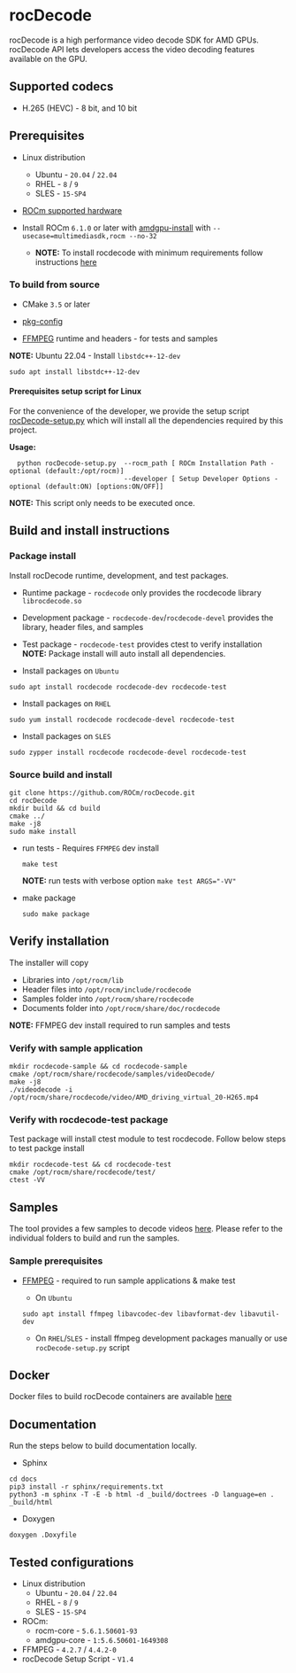 # rocDecode

rocDecode is a high performance video decode SDK for AMD GPUs. rocDecode API lets developers access the video decoding features available on the GPU.

## Supported codecs

* H.265 (HEVC) - 8 bit, and 10 bit

## Prerequisites

* Linux distribution
  + Ubuntu - `20.04` / `22.04`
  + RHEL - `8` / `9`
  + SLES - `15-SP4`

* [ROCm supported hardware](https://rocm.docs.amd.com/projects/install-on-linux/en/latest/reference/system-requirements.html)

* Install ROCm `6.1.0` or later with [amdgpu-install](https://rocm.docs.amd.com/projects/install-on-linux/en/latest/how-to/amdgpu-install.html) with `--usecase=multimediasdk,rocm --no-32`
  + **NOTE:** To install rocdecode with minimum requirements follow instructions [here](https://github.com/ROCm/rocDecode/wiki#how-can-i-install-rocdecode-runtime-with-minimum-requirements)

### To build from source

* CMake `3.5` or later

* [pkg-config](https://en.wikipedia.org/wiki/Pkg-config)

* [FFMPEG](https://ffmpeg.org/about.html) runtime and headers - for tests and samples

**NOTE:** Ubuntu 22.04 - Install `libstdc++-12-dev`
```shell
sudo apt install libstdc++-12-dev
```
#### Prerequisites setup script for Linux
For the convenience of the developer, we provide the setup script [rocDecode-setup.py](rocDecode-setup.py) which will install all the dependencies required by this project.

**Usage:**
```shell
  python rocDecode-setup.py  --rocm_path [ ROCm Installation Path - optional (default:/opt/rocm)]
                             --developer [ Setup Developer Options - optional (default:ON) [options:ON/OFF]]
```
**NOTE:** This script only needs to be executed once.

## Build and install instructions

### Package install

Install rocDecode runtime, development, and test packages. 
* Runtime package - `rocdecode` only provides the rocdecode library `librocdecode.so`
* Development package - `rocdecode-dev`/`rocdecode-devel` provides the library, header files, and samples
* Test package - `rocdecode-test` provides ctest to verify installation
**NOTE:** Package install will auto install all dependencies.

* Install packages on `Ubuntu`
```shell
sudo apt install rocdecode rocdecode-dev rocdecode-test
```
* Install packages on `RHEL`
```shell
sudo yum install rocdecode rocdecode-devel rocdecode-test
```
* Install packages on `SLES`
```shell
sudo zypper install rocdecode rocdecode-devel rocdecode-test
```

### Source build and install

```shell
git clone https://github.com/ROCm/rocDecode.git
cd rocDecode
mkdir build && cd build
cmake ../
make -j8
sudo make install
```

* run tests - Requires `FFMPEG` dev install

  ```shell
  make test
  ```
  **NOTE:** run tests with verbose option `make test ARGS="-VV"`

* make package
  
  ```shell
  sudo make package
  ```

## Verify installation

The installer will copy

* Libraries into `/opt/rocm/lib`
* Header files into `/opt/rocm/include/rocdecode`
* Samples folder into `/opt/rocm/share/rocdecode`
* Documents folder into `/opt/rocm/share/doc/rocdecode`

**NOTE:** FFMPEG dev install required to run samples and tests

### Verify with sample application

```shell
mkdir rocdecode-sample && cd rocdecode-sample
cmake /opt/rocm/share/rocdecode/samples/videoDecode/
make -j8
./videodecode -i /opt/rocm/share/rocdecode/video/AMD_driving_virtual_20-H265.mp4
```

### Verify with rocdecode-test package

Test package will install ctest module to test rocdecode. Follow below steps to test packge install

```shell
mkdir rocdecode-test && cd rocdecode-test
cmake /opt/rocm/share/rocdecode/test/
ctest -VV
```

## Samples

The tool provides a few samples to decode videos [here](samples/). Please refer to the individual folders to build and run the samples.

### Sample prerequisites

* [FFMPEG](https://ffmpeg.org/about.html) - required to run sample applications & make test

  * On `Ubuntu`
  ```shell
  sudo apt install ffmpeg libavcodec-dev libavformat-dev libavutil-dev
  ```
  * On `RHEL`/`SLES` - install ffmpeg development packages manually or use `rocDecode-setup.py` script

## Docker

Docker files to build rocDecode containers are available [here](docker/)

## Documentation

Run the steps below to build documentation locally.

* Sphinx
```shell
cd docs
pip3 install -r sphinx/requirements.txt
python3 -m sphinx -T -E -b html -d _build/doctrees -D language=en . _build/html
```

* Doxygen
```shell
doxygen .Doxyfile
```

## Tested configurations

* Linux distribution
  * Ubuntu - `20.04` / `22.04`
  * RHEL - `8` / `9`
  * SLES - `15-SP4`
* ROCm:
  * rocm-core - `5.6.1.50601-93`
  * amdgpu-core - `1:5.6.50601-1649308`
* FFMPEG - `4.2.7` / `4.4.2-0`
* rocDecode Setup Script - `V1.4`
